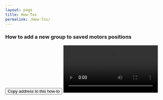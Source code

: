 ```yaml
---
layout: page
title: How-Tos
permalink: /How-Tos/
---
```


### <a name="Vid001"></a> How to add a new group to saved motors positions
<button class="btn" data-clipboard-text="{{ page.url | append: #Vid001}}">
    Copy address to this how-to
</button>
<video  controls="controls">
<source src="https://www.dropbox.com/s/p508z5y9igo2t00/HowToAddNewSavedMotorPositonsGroup.mp4?dl=1" type="video/mp4" />
</video>

